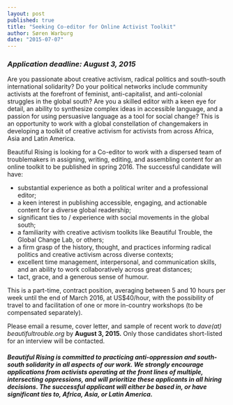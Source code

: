 ```yaml
---
layout: post
published: true
title: "Seeking Co-editor for Online Activist Toolkit"
author: Søren Warburg
date: "2015-07-07"
---
```


### _Application deadline: August 3, 2015_

Are you passionate about creative activism, radical politics and south-south international solidarity? Do your political networks include community activists at the forefront of feminist, anti-capitalist, and anti-colonial struggles in the global south? Are you a skilled editor with a keen eye for detail, an ability to synthesize complex ideas in accessible language, and a passion for using persuasive language as a tool for social change? This is an opportunity to work with a global constellation of changemakers in developing a toolkit of creative activism for activists from across Africa, Asia and Latin America.

Beautiful Rising is looking for a Co-editor to work with a dispersed team of troublemakers in assigning, writing, editing, and assembling content for an online toolkit to be published in spring 2016. The successful candidate will have:

- substantial experience as both a political writer and a professional editor;
- a keen interest in publishing accessible, engaging, and actionable content for a diverse global readership;
- significant ties to / experience with social movements in the global south;
- a familiarity with creative activism toolkits like Beautiful Trouble, the Global Change Lab, or others;
- a firm grasp of the history, thought, and practices informing radical politics and creative activism across diverse contexts;
- excellent time management, interpersonal, and communication skills, and an ability to work collaboratively across great distances;
- tact, grace, and a generous sense of humour.

This is a part-time, contract position, averaging between 5 and 10 hours per week until the end of March 2016, at US$40/hour, with the possibility of travel to and facilitation of one or more in-country workshops (to be compensated separately).

Please email a resume, cover letter, and sample of recent work to _dave(at) beautifultrouble.org_ by **August 3, 2015.** Only those candidates short-listed for an interview will be contacted.

#### _Beautiful Rising is committed to practicing anti-oppression and south-south solidarity in all aspects of our work. We strongly encourage applications from activists operating at the front lines of multiple, intersecting oppressions, and will prioritize these applicants in all hiring decisions. The successful applicant will either be based in, or have significant ties to, Africa, Asia, or Latin America._



